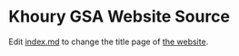 
# Khoury GSA Website Source

Edit [index.md](./index.md) to change the title page of [the website](https://khoury-gsa.github.io).
